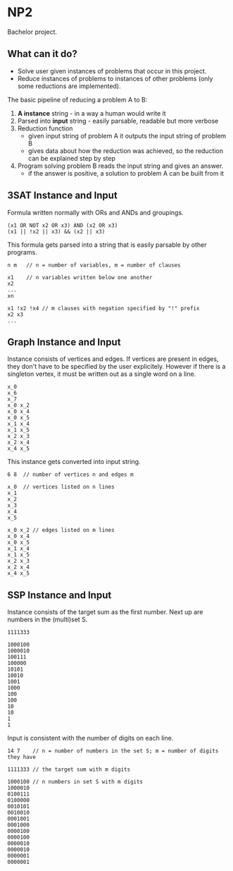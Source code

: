 # NP2

Bachelor project.

## What can it do?

- Solve user given instances of problems that occur in this project.
- Reduce instances of problems to instances of other problems (only some reductions are implemented).

The basic pipeline of reducing a problem A to B:

1. **A instance** string - in a way a human would write it
2. Parsed into **input** string - easily parsable, readable but more verbose
3. Reduction function 
    - given input string of problem A it outputs the input string of problem B
    - gives data about how the reduction was achieved, so the reduction can be explained step by step
4. Program solving problem B reads the input string and gives an answer.
    - if the answer is positive, a solution to problem A can be built from it

## 3SAT Instance and Input

Formula written normally with ORs and ANDs and groupings.

```
(x1 OR NOT x2 OR x3) AND (x2 OR x3)
(x1 || !x2 || x3) && (x2 || x3)
```

This formula gets parsed into a string that is easily parsable by other programs.

```
n m   // n = number of variables, m = number of clauses

x1    // n variables written below one another
x2
...
xn

x1 !x2 !x4 // m clauses with negation specified by "!" prefix
x2 x3
...
```

## Graph Instance and Input

Instance consists of vertices and edges. If vertices are present in edges, they don't have to be specified by the user explicitely.
However if there is a singleton vertex, it must be written out as a single word on a line.
```
x_0
x_6
x_7
x_0 x_2
x_0 x_4
x_0 x_5
x_1 x_4
x_1 x_5
x_2 x_3
x_2 x_4
x_4 x_5
```

This instance gets converted into input string.

```
6 8  // number of vertices n and edges m

x_0  // vertices listed on n lines
x_1
x_2
x_3
x_4
x_5

x_0 x_2 // edges listed on m lines
x_0 x_4
x_0 x_5
x_1 x_4
x_1 x_5
x_2 x_3
x_2 x_4
x_4 x_5
```

## SSP Instance and Input

Instance consists of the target sum as the first number. Next up are numbers in the (multi)set S.

```
1111333 

1000100 
1000010
100111
100000
10101
10010
1001
1000
100
100
10
10
1
1
```

Input is consistent with the number of digits on each line.

```
14 7    // n = number of numbers in the set S; m = number of digits they have 

1111333 // the target sum with m digits

1000100 // n numbers in set S with m digits
1000010
0100111
0100000
0010101
0010010
0001001
0001000
0000100
0000100
0000010
0000010
0000001
0000001
```

